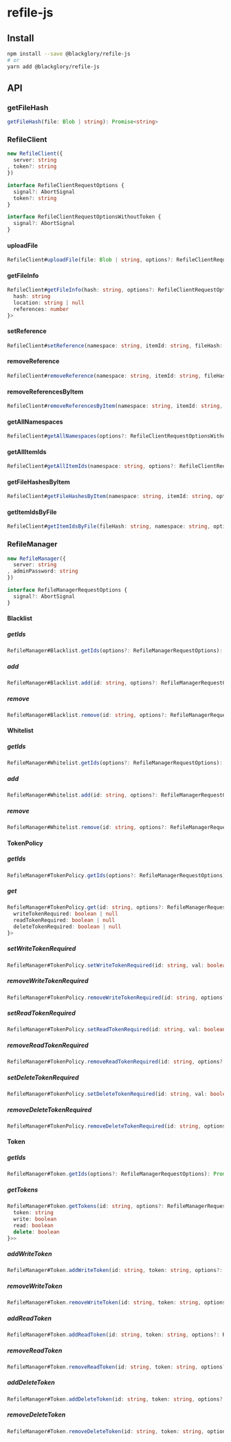# refile-js

## Install

```sh
npm install --save @blackglory/refile-js
# or
yarn add @blackglory/refile-js
```

## API

### getFileHash

```ts
getFileHash(file: Blob | string): Promise<string>
```

### RefileClient

```ts
new RefileClient({
  server: string
, token?: string
})
```

```ts
interface RefileClientRequestOptions {
  signal?: AbortSignal
  token?: string
}

interface RefileClientRequestOptionsWithoutToken {
  signal?: AbortSignal
}
```

#### uploadFile

```ts
RefileClient#uploadFile(file: Blob | string, options?: RefileClientRequestOptionsWithoutToken): Promise<void>
```

#### getFileInfo

```ts
RefileClient#getFileInfo(hash: string, options?: RefileClientRequestOptions): Promise<{
  hash: string
  location: string | null
  references: number
}>
```

#### setReference

```ts
RefileClient#setReference(namespace: string, itemId: string, fileHash: string, options?: RefileClientRequestOptions): Promise<void>
```

#### removeReference

```ts
RefileClient#removeReference(namespace: string, itemId: string, fileHash: string, options?: RefileClientRequestOptions): Promise<void>
```

#### removeReferencesByItem

```ts
RefileClient#removeReferencesByItem(namespace: string, itemId: string, options?: RefileClientRequestOptions): Promise<void>
```

#### getAllNamespaces

```ts
RefileClient#getAllNamespaces(options?: RefileClientRequestOptionsWithoutToken): Promise<string[]>
```

#### getAllItemIds

```ts
RefileClient#getAllItemIds(namespace: string, options?: RefileClientRequestOptions): Promise<string[]>
```

#### getFileHashesByItem

```ts
RefileClient#getFileHashesByItem(namespace: string, itemId: string, options?: RefileClientRequestOptions): Promise<string[]>
```

#### getItemIdsByFile

```ts
RefileClient#getItemIdsByFile(fileHash: string, namespace: string, options?: RefileClientRequestOptions): Promise<string[]>
```

### RefileManager

```ts
new RefileManager({
  server: string
, adminPassword: string
})
```

```ts
interface RefileManagerRequestOptions {
  signal?: AbortSignal
}
```

#### Blacklist

##### getIds

```ts
RefileManager#Blacklist.getIds(options?: RefileManagerRequestOptions): Promise<string[]>
```

##### add

```ts
RefileManager#Blacklist.add(id: string, options?: RefileManagerRequestOptions): Promise<void>
```

##### remove

```ts
RefileManager#Blacklist.remove(id: string, options?: RefileManagerRequestOptions): Promise<void>
```

#### Whitelist

##### getIds

```ts
RefileManager#Whitelist.getIds(options?: RefileManagerRequestOptions): Promise<string[]>
```

##### add

```ts
RefileManager#Whitelist.add(id: string, options?: RefileManagerRequestOptions): Promise<void>
```

##### remove

```ts
RefileManager#Whitelist.remove(id: string, options?: RefileManagerRequestOptions): Promise<void>
```

#### TokenPolicy

##### getIds

```ts
RefileManager#TokenPolicy.getIds(options?: RefileManagerRequestOptions): Promise<string[]>
```

##### get

```ts
RefileManager#TokenPolicy.get(id: string, options?: RefileManagerRequestOptions): Promise<{
  writeTokenRequired: boolean | null
  readTokenRequired: boolean | null
  deleteTokenRequired: boolean | null
}>
```

##### setWriteTokenRequired

```ts
RefileManager#TokenPolicy.setWriteTokenRequired(id: string, val: boolean, options?: RefileManagerRequestOptions): Promise<void>
```

##### removeWriteTokenRequired

```ts
RefileManager#TokenPolicy.removeWriteTokenRequired(id: string, options?: RefileManagerRequestOptions): Promise<void>
```

##### setReadTokenRequired


```ts
RefileManager#TokenPolicy.setReadTokenRequired(id: string, val: boolean, options?: RefileManagerRequestOptions): Promise<void>
```

##### removeReadTokenRequired

```ts
RefileManager#TokenPolicy.removeReadTokenRequired(id: string, options?: RefileManagerRequestOptions): Promise<void>
```

##### setDeleteTokenRequired

```ts
RefileManager#TokenPolicy.setDeleteTokenRequired(id: string, val: boolean, options?: RefileManagerRequestOptions): Promise<void>
```

##### removeDeleteTokenRequired

```ts
RefileManager#TokenPolicy.removeDeleteTokenRequired(id: string, options?: RefileManagerRequestOptions): Promise<void>
```

#### Token

##### getIds

```ts
RefileManager#Token.getIds(options?: RefileManagerRequestOptions): Promise<string[]>
```

##### getTokens

```ts
RefileManager#Token.getTokens(id: string, options?: RefileManagerRequestOptions): Promise<Array<{
  token: string
  write: boolean
  read: boolean
  delete: boolean
}>>
```

##### addWriteToken

```ts
RefileManager#Token.addWriteToken(id: string, token: string, options?: RefileManagerRequestOptions): Promise<void>
```

##### removeWriteToken

```ts
RefileManager#Token.removeWriteToken(id: string, token: string, options?: RefileManagerRequestOptions): Promise<void>
```

##### addReadToken

```ts
RefileManager#Token.addReadToken(id: string, token: string, options?: RefileManagerRequestOptions): Promise<void>
```

##### removeReadToken

```ts
RefileManager#Token.removeReadToken(id: string, token: string, options?: RefileManagerRequestOptions): Promise<void>
```

##### addDeleteToken

```ts
RefileManager#Token.addDeleteToken(id: string, token: string, options?: RefileManagerRequestOptions): Promise<void>
```

##### removeDeleteToken

```ts
RefileManager#Token.removeDeleteToken(id: string, token: string, options?: RefileManagerRequestOptions): Promise<void>
```
